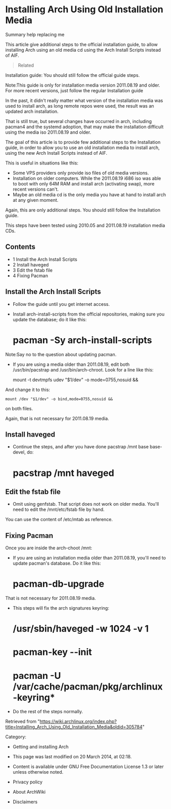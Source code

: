 Installing Arch Using Old Installation Media
============================================

Summary help replacing me

This article give additional steps to the official installation guide,
to allow installing Arch using an old media cd using the Arch Install
Scripts instead of AIF.

> Related

Installation guide: You should still follow the official guide steps.

Note:This guide is only for installation media version 2011.08.19 and
older. For more recent versions, just follow the regular Installation
guide

In the past, it didn't really matter what version of the installation
media was used to install arch, as long remote repos were used, the
result was an updated arch installation.

That is still true, but several changes have occurred in arch, including
pacman4 and the systemd adoption, that may make the installation
difficult using the media iso 2011.08.19 and older.

The goal of this article is to provide few additional steps to the
Installation guide, in order to allow you to use an old installation
media to install arch, using the new Arch Install Scripts instead of
AIF.

This is useful in situations like this:

-   Some VPS providers only provide iso files of old media versions.
-   Installation on older computers. While the 2011.08.19 i686 iso was
    able to boot with only 64M RAM and install arch (activating swap),
    more recent versions can't.
-   Maybe an old media cd is the only media you have at hand to install
    arch at any given moment.

Again, this are only additional steps. You should still follow the
Installation guide.

This steps have been tested using 2010.05 and 2011.08.19 installation
media CDs.

Contents
--------

-   1 Install the Arch Install Scripts
-   2 Install haveged
-   3 Edit the fstab file
-   4 Fixing Pacman

Install the Arch Install Scripts
--------------------------------

-   Follow the guide until you get internet access.

-   Install arch-install-scripts from the official repositories, making
    sure you update the database; do it like this:

    # pacman -Sy arch-install-scripts

Note:Say no to the question about updating pacman.

-   If you are using a media older than 2011.08.19, edit both
    /usr/bin/pacstrap and /usr/bin/arch-chroot. Look for a line like
    this:

    mount -t devtmpfs udev "$1/dev" -o mode=0755,nosuid &&

And change it to this:

    mount /dev "$1/dev" -o bind,mode=0755,nosuid &&

on both files.

Again, that is not necessary for 2011.08.19 media.

Install haveged
---------------

-   Continue the steps, and after you have done
    pacstrap /mnt base base-devel, do:

    # pacstrap /mnt haveged

Edit the fstab file
-------------------

-   Omit using genfstab. That script does not work on older media.
    You'll need to edit the /mnt/etc/fstab file by hand.

You can use the content of /etc/mtab as reference.

Fixing Pacman
-------------

Once you are inside the arch-choot /mnt:

-   If you are using an installation media older than 2011.08.19, you'll
    need to update pacman's database. Do it like this:

    # pacman-db-upgrade

That is not necessary for 2011.08.19 media.

-   This steps will fix the arch signatures keyring:

    # /usr/sbin/haveged -w 1024 -v 1
    # pacman-key --init
    # pacman -U /var/cache/pacman/pkg/archlinux-keyring*

-   Do the rest of the steps normally.

Retrieved from
"https://wiki.archlinux.org/index.php?title=Installing_Arch_Using_Old_Installation_Media&oldid=305784"

Category:

-   Getting and installing Arch

-   This page was last modified on 20 March 2014, at 02:18.
-   Content is available under GNU Free Documentation License 1.3 or
    later unless otherwise noted.
-   Privacy policy
-   About ArchWiki
-   Disclaimers
